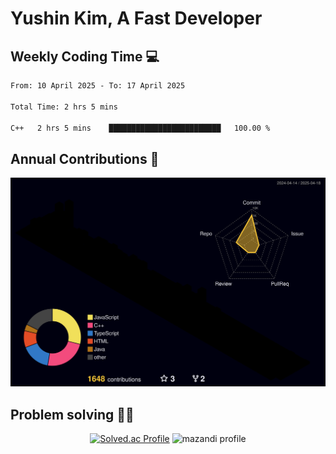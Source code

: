 # Yushin Kim, A Fast Developer

## Weekly Coding Time 💻

<!--START_SECTION:waka-->

```txt
From: 10 April 2025 - To: 17 April 2025

Total Time: 2 hrs 5 mins

C++   2 hrs 5 mins    █████████████████████████   100.00 %
```

<!--END_SECTION:waka-->

## Annual Contributions 🏃

![](./profile-3d-contrib/profile-night-rainbow.svg)

## Problem solving 👨‍💻

<div align="center">

[![Solved.ac Profile](http://mazassumnida.wtf/api/v2/generate_badge?boj=kys010306)](https://solved.ac/kys010306)
![mazandi profile](http://mazandi.herokuapp.com/api?handle=kys010306&theme=dark)

</div>

